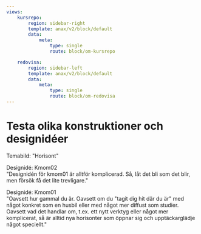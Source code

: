 ```yaml
---
views:
    kursrepo:
        region: sidebar-right
        template: anax/v2/block/default
        data:
            meta:
                type: single
                route: block/om-kursrepo

    redovisa:
        region: sidebar-left
        template: anax/v2/block/default
        data:
            meta:
                type: single
                route: block/om-redovisa
---
```

Testa olika konstruktioner och designidéer
==========================================

Temabild: "Horisont"

Designidé: Kmom02 <br>
"Designidén för kmom01 är alltför komplicerad. Så, låt det bli som det blir, men försök få det lite trevligare."

Designidé: Kmom01 <br>
"Oavsett hur gammal du är. Oavsett om du "tagit dig hit där du är" med något konkret som en husbil eller med något mer diffust som studier. Oavsett vad det handlar om, t.ex. ett nytt verktyg eller något mer komplicerat, så är alltid nya horisonter som öppnar sig och upptäckarglädje något speciellt."
